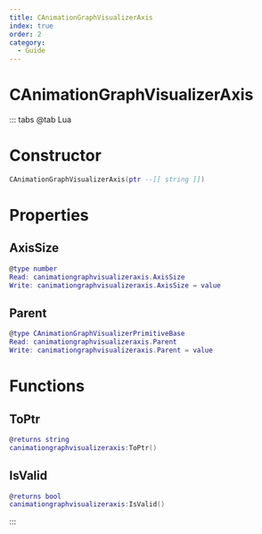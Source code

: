 ```yaml
---
title: CAnimationGraphVisualizerAxis
index: true
order: 2
category:
  - Guide
---
```


# CAnimationGraphVisualizerAxis

::: tabs
@tab Lua
# Constructor
```lua
CAnimationGraphVisualizerAxis(ptr --[[ string ]])
```
# Properties
## AxisSize 
```lua
@type number
Read: canimationgraphvisualizeraxis.AxisSize
Write: canimationgraphvisualizeraxis.AxisSize = value
```
## Parent 
```lua
@type CAnimationGraphVisualizerPrimitiveBase
Read: canimationgraphvisualizeraxis.Parent
Write: canimationgraphvisualizeraxis.Parent = value
```
# Functions
## ToPtr
```lua
@returns string
canimationgraphvisualizeraxis:ToPtr()
```
## IsValid
```lua
@returns bool
canimationgraphvisualizeraxis:IsValid()
```

:::
